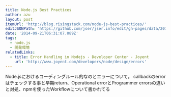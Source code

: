 ```yaml
---
title: Node.js Best Practices
author: azu
layout: post
itemUrl: 'http://blog.risingstack.com/node-js-best-practices/'
editJSONPath: 'https://github.com/jser/jser.info/edit/gh-pages/data/2014/09/index.json'
date: '2014-09-21T06:31:07.089Z'
tags:
  - node.js
  - 開発環境
relatedLinks:
  - title: Error Handling in Nodejs - Developer Center - Joyent
    url: 'http://www.joyent.com/developers/node/design/errors'
---
```

Node.jsにおけるコーディングルール的なのとエラーについて。
callbackのerrorはチェックする事と早期return、Operational errorとProgrammer errorsの違いと対処、npmを使ったWorkflowについて書かれてる
